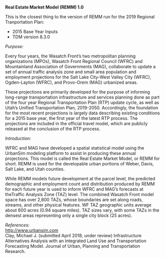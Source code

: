 **Real Estate Market Model (REMM) 1.0**  

This is the closest thing to the version of REMM run for the 2019 Regional Tranportation Plan:
- 2015 Base Year Inputs
- TDM version 8.3.0


*Purpose:*  
 
Every four years, the Wasatch Front’s two metropolitan planning organizations (MPOs), Wasatch Front Regional Council (WFRC) and Mountainland Association of Governments (MAG), collaborate to update a set of annual traffic analysis zone and small area population and employment projections for the Salt Lake City-West Valley City (WFRC), Ogden-Layton (WFRC), and Provo-Orem (MAG) urbanized areas.  

These projections are primarily developed for the purpose of informing long-range transportation infrastructure and services planning done as part of the four year Regional Transportation Plan (RTP) update cycle, as well as Utah’s Unified Transportation Plan, 2019-2050. Accordingly, the foundation for the most recent projections is largely data describing existing conditions for a 2015 base year, the first year of the latest RTP process. The projections are included in the official travel model, which are publicly released at the conclusion of the RTP process.  

*Introduction:*  

WFRC and MAG have developed a spatial statistical model using the UrbanSim modeling platform to assist in producing these annual projections. This model is called the Real Estate Market Model, or REMM for short. REMM is used for the developable urban portions of Weber, Davis, Salt Lake, and Utah counties.  

While REMM models future development at the parcel level, the predicted demographic and employment count and distribution produced by REMM for each future year is used to inform WFRC and MAG’s forecasts at theTraffic Analysis Zone (TAZ) level. The combined Wasatch Front model space has over 2,800 TAZs, whose boundaries are set along roads, streams, and other physical features. WF TAZ geographic units average about 600 acres (0.94 square miles). TAZ sizes vary, with some TAZs in the densest areas representing only a single city block (25 acres).  

*References:*  
http://www.urbansim.com  
Clay, Michael J. (submitted April 2018, under review) Infrastructure Alternatives Analysis with an Integrated Land Use and Transportation Forecasting Model. Journal of Urban, Planning and Transportation Research.  
